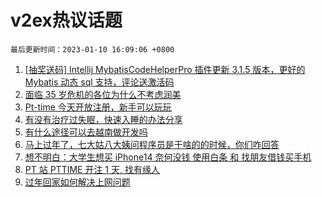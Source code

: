 # v2ex热议话题

`最后更新时间：2023-01-10 16:09:06 +0800`

1. [[抽奖送码] Intellij MybatisCodeHelperPro 插件更新 3.1.5 版本，更好的 Mybatis 动态 sql 支持，评论送激活码](https://www.v2ex.com/t/907864)
1. [面临 35 岁危机的各位为什么不考虑润美](https://www.v2ex.com/t/907682)
1. [Pt-time 今天开放注册，新手可以玩玩](https://www.v2ex.com/t/907792)
1. [有没有治疗过失眠，快速入睡的办法分享](https://www.v2ex.com/t/907790)
1. [有什么途径可以去越南做开发吗](https://www.v2ex.com/t/907667)
1. [马上过年了，七大姑八大姨问程序员是干啥的的时候，你们咋回答](https://www.v2ex.com/t/907843)
1. [想不明白：大学生想买 iPhone14 奈何没钱 使用白条 和 找朋友借钱买手机](https://www.v2ex.com/t/907717)
1. [PT 站 PTTIME 开注 1 天, 找有缘人](https://www.v2ex.com/t/907786)
1. [过年回家如何解决上网问题](https://www.v2ex.com/t/907835)

